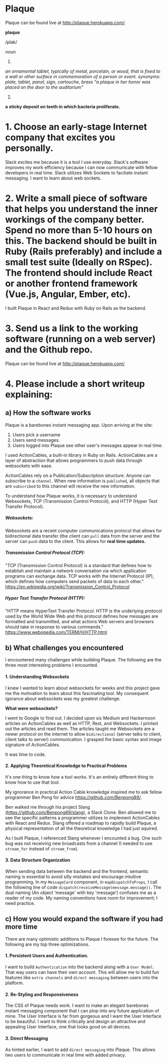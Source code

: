 # Plaque

Plaque can be found live at http://plaque.herokuapp.com/.

**plaque**

/plak/

noun

1.
*an ornamental tablet, typically of metal, porcelain, or wood, that is fixed to a wall or other surface in commemoration of a person or event.
synonyms:	plate, tablet, panel, sign, cartouche, brass
"a plaque in her honor was placed on the door to the auditorium"*

2.
**a sticky deposit on teeth in which bacteria proliferate.**


# 1. Choose an early-stage Internet company that excites you personally.

Slack excites me because it is a tool I use everyday. Slack's software improves my work efficiency because I can now communicate with fellow developers in real time. Slack utilizes Web Sockets to faciliate instant messaging. I want to learn about web sockets. 

# 2. Write a small piece of software that helps you understand the inner workings of the company better. Spend no more than 5-10 hours on this. The backend should be built in Ruby (Rails preferably) and include a small test suite (Ideally on RSpec). The frontend should include React or another frontend framework (Vue.js, Angular, Ember, etc).

I built Plaque in React and Redux with Ruby on Rails as the backend. 

# 3. Send us a link to the working software (running on a web server) and the Github repo.

Plaque can be found live at http://plaque.herokuapp.com/

# 4. Please include a short writeup explaining:

## a) How the software works

Plaque is a barebones instant messaging app. Upon arriving at the site:

1. Users pick a username
2. Users send messages.
3. Users logged into Plaque see other user's messages appear in real time.

I used ActionCables, a built-in library in Ruby on Rails. ActionCables are a layer of abstraction that allows programmers to push data through websockets with ease. 

ActionCables rely on a Publication/Subscription structure. Anyone can subscribe to a `channel`. When new information is `published`, all objects that are `subscribed` to this channel will receive the new information. 

To understand how Plaque works, it is necessary to understand Websockets, TCP (Transmission Control Protocol), and HTTP (Hyper Text Transfer Protocol). 

##### Websockets: 

Websockets are a recent computer communications protocol that allows for bidirectional data transfer (the client can `pull` data from the server and the server can `push` data to the client. This allows for **real time updates.**

##### Transmission Control Protocol (TCP): 

"TCP (Transmission Control Protocol) is a standard that defines how to establish and maintain a network conversation via which application programs can exchange data. TCP works with the Internet Protocol (IP), which defines how computers send packets of data to each other." https://en.wikipedia.org/wiki/Transmission_Control_Protocol

##### Hyper Text Transfer Protocol (HTTP):

"HTTP means HyperText Transfer Protocol. HTTP is the underlying protocol used by the World Wide Web and this protocol defines how messages are formatted and transmitted, and what actions Web servers and browsers should take in response to various commands." https://www.webopedia.com/TERM/H/HTTP.html

## b) What challenges you encountered

I encountered many challenges while building Plaque. The following are the three most interesting problems I encounted. 

#### 1. Understanding Websockets

I knew I wanted to learn about websockets for weeks and this project gave me the motivation to learn about this fascinating tool. My consequent igorance about websockets was my greatest challenge. 

**What were websockets?**

I went to Google to find out. I decided upon six Medium and Hackernoon articles on ActionCables as well as HTTP, Rest, and Websockets. I printed out the articles and read them. The articles taught me Websockets are a newer protocol on the internet to allow `bidirectional` (server talks to client, client talks to server) communication. I grasped the basic syntax and image signature of ActionCables.

It was time to code.

#### 2. Applying Theoretical Knowledge to Practical Problems

It's one thing to know how a tool works. It's an entirely different thing to know how to use that tool.

My ignorance in practical Action Cable knowledge inspired me to ask fellow programmer Ben Pong for advice https://github.com/Benpong89/.

Ben walked me through his project Slang (https://github.com/Benpong89/slang), a Slack Clone. Ben allowed me to see the specific patterns a programmer utilizes to implement ActionCables with React and Redux. Slang offered a roadmap to rapidly build Plaque, a physical representation of all the theoretical knowledge I had just aquired. 

As I built Plaque, I referenced Slang whenever I encounted a bug. One such bug was not receiving new broadcasts from a channel (I needed to use `stream_for` instead of `stream_from`). 

#### 3. Data Structure Organization

When sending data between the backend and the frontend, semantic naming is essential to avoid silly mistakes and encourage intuitive programming. In my `MessageCard` component, in `mapDispatchToProps`, I call the following line of code `dispatch(receiveMessage(message.message))`. The dual naming (An object 'message' with key 'message') confuses me as a reader of my code. My naming conventions have room for improvement; I need practice. 

## c) How you would expand the software if you had more time

There are many optimistic additions to Plaque I foresee for the future. The following are my top three optimizations.

#### 1. Persistent Users and Authentication. 

I want to build `Authentication` into the backend along with a `User Model`. That way users can have their own account. This will allow me to build fun features like `extra channels` and `direct messaging` between users into the platform. 

#### 2. Re-Styling and Responsiveness

The CSS of Plaque needs work. I want to make an elegant barebones instant messaging component that I can plop into any future application of mine. The User Interface is far from gorgeous and I want the User Interface to be beautiful. I want  to think critically and design an attractive and appealing User Interface, one that looks good on all devices.

#### 3. Direct Messaging

As hinted earlier, I want to add `direct messaging` into Plaque. This allows two users to communicate in real time with added privacy. 

